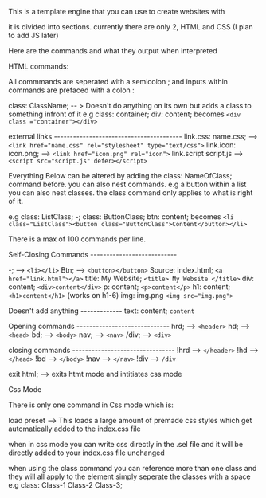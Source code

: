 This is a template engine that you can use to create websites with

it is divided into sections. currently there are only 2, HTML and CSS (I plan to add JS later)

Here are the commands and what they output when interpreted

HTML commands:

All commmands are seperated with a semicolon ; and inputs within commands are prefaced with a colon :

class: ClassName; -- >
Doesn't do anything on its own but adds a class to something infront of it e.g class: container; div: content; becomes `<div class ="container"></div>`

external links ----------------------------------------
link.css: name.css; --> `<link href="name.css" rel="stylesheet" type="text/css">`
link.icon: icon.png; --> `<link href="icon.png" rel="icon">`
link.script script.js --> `<script src="script.js" defer></script>`


Everything Below can be altered by adding the class: NameOfClass; command before.
you can also nest commands. e.g a button within a list
you can also nest classes. the class command only applies to what is right of it.

e.g class: ListClass; -; class: ButtonClass; btn: content; becomes
`<li class="ListClass"><button class="ButtonClass">Content</button></li>`

There is a max of 100 commands per line.

Self-Closing Commands ---------------------------

-; --> `<li></li>`
Btn; --> `<button></button>`
Source: index.html; `<a href="link.html"></a>`
title: My Website; `<title> My Website </title>`
div: content; `<div>content</div>`
p: content; `<p>content</p>`
h1: content; `<h1>content</h1>` (works on h1-6)
img: img.png `<img src="img.png">`

Doesn't add anything -------------
text: content; `content`

Opening commands -----------------------------
hrd; --> `<header>`
hd; --> `<head>`
bd; --> `<body>`
nav; --> `<nav>`
/div; --> `<div>` 

closing commands --------------------------------
!hrd --> `</header>`
!hd --> `</head>`
!bd --> `</body>`
!nav --> `</nav>`
!div --> `/div`

exit html; --> exits htmt mode and intitiates css mode

Css Mode

There is only one command in Css mode which is:

load preset --> This loads a large amount of premade css styles which get automatically added to the index.css file

when in css mode you can write css directly in the .sel file and it will be directly added to your index.css file unchanged

when using the class command you can reference more than one class and they will all apply to the element
simply seperate the classes with a space 
e.g class: Class-1 Class-2 Class-3;

